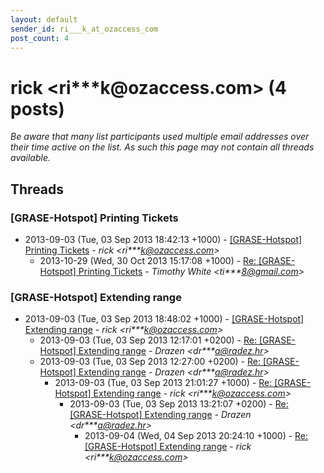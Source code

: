 ```yaml
---
layout: default
sender_id: ri___k_at_ozaccess_com
post_count: 4
---
```


# rick <ri***k<span>@</span>ozaccess.com> (4 posts)

_Be aware that many list participants used multiple email addresses over their time active on the list. As such this page may not contain all threads available._

## Threads

### [GRASE-Hotspot] Printing Tickets
+ 2013-09-03 (Tue, 03 Sep 2013 18:42:13 +1000) - [[GRASE-Hotspot] Printing Tickets](/archive/2013/09/fb4ccf14cf8fc917dc282d72c7d8bace41312ccaef3ee0e837560a8768f867bb) - _rick \<ri***k@ozaccess.com\>_
  + 2013-10-29 (Wed, 30 Oct 2013 15:17:08 +1000) - [Re: [GRASE-Hotspot] Printing Tickets](/archive/2013/10/eb880e6042f307c141a99df9d5eb873dc0e0469c8370642b599b751cacc7c93c) - _Timothy White \<ti***8@gmail.com\>_

### [GRASE-Hotspot] Extending range
+ 2013-09-03 (Tue, 03 Sep 2013 18:48:02 +1000) - [[GRASE-Hotspot] Extending range](/archive/2013/09/69c01f22a9c904b10ebb9d5ea784f7fcc78013684401eb9eec7ddd8cbe35ecf5) - _rick \<ri***k@ozaccess.com\>_
  + 2013-09-03 (Tue, 03 Sep 2013 12:17:01 +0200) - [Re: [GRASE-Hotspot] Extending range](/archive/2013/09/3e3409ade2f8b4afdc0b17a876b54b427d6b390f19a2e4f12b30c9a0a52196e4) - _Drazen \<dr***a@radez.hr\>_
  + 2013-09-03 (Tue, 03 Sep 2013 12:27:00 +0200) - [Re: [GRASE-Hotspot] Extending range](/archive/2013/09/3c9145629e794c44646187632a2e1c6810866ca788957e936f1160aea5cbf37e) - _Drazen \<dr***a@radez.hr\>_
    + 2013-09-03 (Tue, 03 Sep 2013 21:01:27 +1000) - [Re: [GRASE-Hotspot] Extending range](/archive/2013/09/e0389c83a01a8acd92a8ca831cc5c9dab60e4c61c0f699eba4090ad9f29468ea) - _rick \<ri***k@ozaccess.com\>_
      + 2013-09-03 (Tue, 03 Sep 2013 13:21:07 +0200) - [Re: [GRASE-Hotspot] Extending range](/archive/2013/09/c63992928f587cb07d804756782db88ca5c8df83f1fdfa400c9335dfab7afb79) - _Drazen \<dr***a@radez.hr\>_
        + 2013-09-04 (Wed, 04 Sep 2013 20:24:10 +1000) - [Re: [GRASE-Hotspot] Extending range](/archive/2013/09/6c2bcd38b6cc271118f046d57d6e43b198c1b498525fde39a73067db338c5773) - _rick \<ri***k@ozaccess.com\>_


